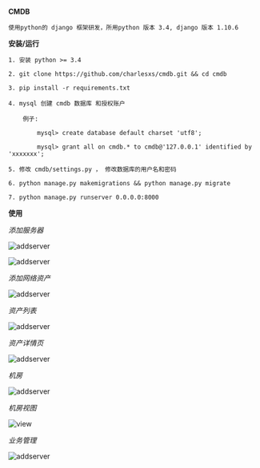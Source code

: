 **CMDB**

    使用python的 django 框架研发，所用python 版本 3.4, django 版本 1.10.6
    

**安装/运行**

    1. 安装 python >= 3.4
    
    2. git clone https://github.com/charlesxs/cmdb.git && cd cmdb
    
    3. pip install -r requirements.txt
    
    4. mysql 创建 cmdb 数据库 和授权账户
        
        例子:
        
            mysql> create database default charset 'utf8';
            
            mysql> grant all on cmdb.* to cmdb@'127.0.0.1' identified by 'xxxxxxx';
    
    5. 修改 cmdb/settings.py ， 修改数据库的用户名和密码
    
    6. python manage.py makemigrations && python manage.py migrate
    
    7. python manage.py runserver 0.0.0.0:8000
    
    
**使用**

_添加服务器_

![addserver](/../screenshots/screenshots/addserver-001.png)

![addserver](/../screenshots/screenshots/addserver-002.png)


_添加网络资产_

![addserver](/../screenshots/screenshots/addnetwork-001.png)


_资产列表_

![addserver](/../screenshots/screenshots/asset_list-001.png)

_资产详情页_

![addserver](/../screenshots/screenshots/detail-001.png)


_机房_

![addserver](/../screenshots/screenshots/idc-001.png)

_机房视图_

![view](/../screenshots/screenshots/view-001.png)


_业务管理_

![addserver](/../screenshots/screenshots/user-001.png)


